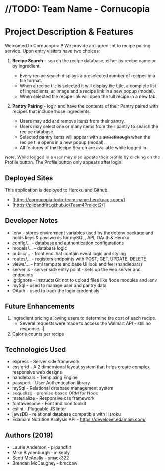 # //TODO: Team Name - Cornucopia

# Project Description & Features

Welcomed to Cornucopica!!! We provide an ingredient to recipe pairing service. Upon entry visitors have two choices:
1. **Recipe Search** - search the recipe database, either by recipe name or by ingredient.
   * Every recipe search displays a preselected number of recipes in a tile format.
   * When a recipe tile is selected it will display the title, a complete list of ingredients, an image and a recipe link in a new popup (modal).
   * When selected the recipe link will open the full recipe in a new tab.

2. **Pantry Pairing** - login and have the contents of their Pantry paired with recipes that include those ingredients. 
   * Users may add and remove items from their pantry.
   * Users may select one or many items from their pantry to search the recipe database. 
   * Selected pantry items will appear with a ~~strikethrough~~ when the recipe tile opens in a new popup (modal).
   * All features of the Recipe Search are available while logged in.

_Note:_  While logged in a user may also update their profile by clicking on the Profile button. The Profile button only appears after login. 

## Deployed Sites
This application is deployed to Heroku and Github. 
   * [https://cornucopia-todo-team-name.herokuapp.com/]
   * [https://plipandfirt.github.io/Team4Project2/]
  
## Developer Notes
   * .env - stores environment variables used by the dotenv package and holds keys & passwords for mySQL, API, OAuth & Heroku
   * config/... - database and authentication configurations
   * models/... - database logic
   * public/... - front end that contain event logic and styling
   * routes/... - registers endpoints with POST, GET, UPDATE, DELETE
   * views/... - html template and base UI look and feel (handlebars)
   * server.js - server side entry point - sets up the web server and endpoints
   * .gitignore - instructs Git not to upload files like Node modules and .env
   * mySql - used to manage user and pantry data
   * OAuth - used to track the login credentials

## Future Enhancements
1. Ingredient pricing allowing users to determine the cost of each recipe.
   * Several requests were made to access the Walmart API - still no response. :|
2. Calorie counts per recipe

## Technologies Used
   * express - Server side framework
   * css grid - A 2 dimensional layout system that helps create complex responsive web designs
   * handlebars - Templating Engine
   * passport - User Authentication library
   * mySql - Relational database management system
   * sequelize - promise-based ORM for Node
   * materialize - Responsive css framework
   * fontawesome - Font and icon toolkit
   * eslint - Pluggable JS linter
   * jawsDB - relational database compatible with Heroku
   * Edamam Nutrition Analysis API - https://developer.edamam.com/
   
## Authors (2019)
   * Laurie Anderson - plipandfirt  
   * Mike Blydenburgh - mikebly
   * Scott McAnally - smack322
   * Brendan McCaughey - bmccaw
